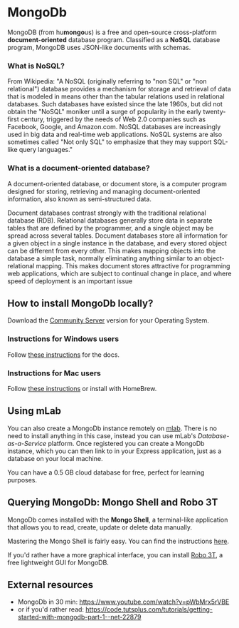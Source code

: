 MongoDb
===

MongoDB (from hu**mongo**us) is a free and open-source cross-platform **document-oriented** database program. Classified as a **NoSQL** database program, MongoDB uses JSON-like documents with schemas. 

### What is NoSQL?
From Wikipedia: "A NoSQL (originally referring to "non SQL" or "non relational") database provides a mechanism for storage and retrieval of data that is modeled in means other than the tabular relations used in relational databases. Such databases have existed since the late 1960s, but did not obtain the "NoSQL" moniker until a surge of popularity in the early twenty-first century, triggered by the needs of Web 2.0 companies such as Facebook, Google, and Amazon.com. NoSQL databases are increasingly used in big data and real-time web applications. NoSQL systems are also sometimes called "Not only SQL" to emphasize that they may support SQL-like query languages."

### What is a document-oriented database?
A document-oriented database, or document store, is a computer program designed for storing, retrieving and managing document-oriented information, also known as semi-structured data.

Document databases contrast strongly with the traditional relational database (RDB). Relational databases generally store data in separate tables that are defined by the programmer, and a single object may be spread across several tables. Document databases store all information for a given object in a single instance in the database, and every stored object can be different from every other. This makes mapping objects into the database a simple task, normally eliminating anything similar to an object-relational mapping. This makes document stores attractive for programming web applications, which are subject to continual change in place, and where speed of deployment is an important issue

How to install MongoDb locally?
---
Download the [Community Server](https://www.mongodb.com/download-center?jmp=nav#community) version for your Operating System.

### Instructions for Windows users

Follow [these instructions](https://docs.mongodb.com/manual/tutorial/install-mongodb-on-windows/) for the docs.

### Instructions for Mac users

Follow [these instructions](https://docs.mongodb.com/manual/tutorial/install-mongodb-on-os-x/) or install with HomeBrew.

Using mLab
---
You can also create a MongoDb instance remotely on [mlab](https://mlab.com). There is no need to install anything in this case, instead you can use mLab's _Database-as-a-Service_ platform. Once registered you can create a MongoDb instance, which you can then link to in your Express application, just as a database on your local machine.

You can have a 0.5 GB cloud database for free, perfect for learning purposes.

Querying MongoDb: Mongo Shell and Robo 3T
----
MongoDb comes installed with the **Mongo Shell**, a terminal-like application that allows you to read, create, update or delete data manually. 

Mastering the Mongo Shell is fairly easy. You can find the instructions [here](https://docs.mongodb.com/master/mongo/).

If you'd rather have a more graphical interface, you can install [Robo 3T](https://robomongo.org/), a free lightweight GUI for MongoDB.

External resources
---
+ MongoDb in 30 min: https://www.youtube.com/watch?v=pWbMrx5rVBE
+ or if you'd rather read: https://code.tutsplus.com/tutorials/getting-started-with-mongodb-part-1--net-22879